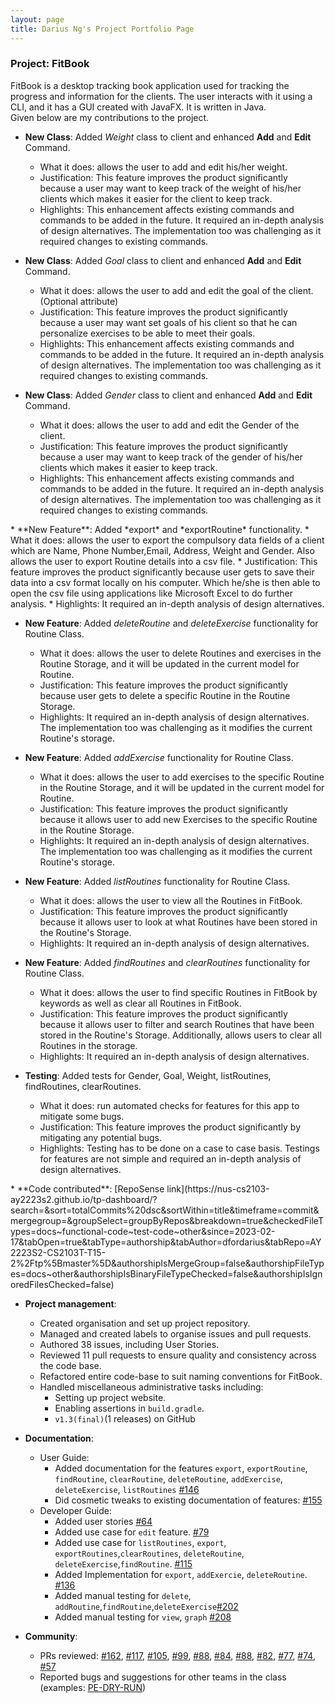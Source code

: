 ```yaml
---
layout: page
title: Darius Ng's Project Portfolio Page
---
```

### Project: FitBook

FitBook is a desktop tracking book application used for tracking the progress and information
for the clients. The user interacts with it using a CLI, and it has a GUI created with JavaFX.
It is written in Java. <br>
Given below are my contributions to the project.

* **New Class**: Added *Weight* class to client and enhanced **Add** and **Edit** Command.
  * What it does: allows the user to add and edit his/her weight.
  * Justification: This feature improves the product significantly because a user may want to keep track of the
    weight of his/her clients which makes it easier for the client to keep track.
  * Highlights: This enhancement affects existing commands and commands to be added in the future. It required an in-depth analysis of design alternatives. The implementation too was challenging as it required changes to existing commands.

* **New Class**: Added *Goal* class to client and enhanced **Add** and **Edit** Command.
  * What it does: allows the user to add and edit the goal of the client. (Optional attribute)
  * Justification: This feature improves the product significantly because a user may want set goals of his client
    so that he can personalize exercises to be able to meet their goals.
  * Highlights: This enhancement affects existing commands and commands to be added in the future. It required an in-depth analysis of design alternatives. The implementation too was challenging as it required changes to existing commands.

* **New Class**: Added *Gender* class to client and enhanced **Add** and **Edit** Command.
  * What it does: allows the user to add and edit the Gender of the client.
  * Justification: This feature improves the product significantly because a user may want to keep track of the
    gender of his/her clients which makes it easier to keep track.
  * Highlights: This enhancement affects existing commands and commands to be added in the future. It required an in-depth analysis of design alternatives. The implementation too was challenging as it required changes to existing commands.
<div style="page-break-after: always;"></div>
* **New Feature**: Added *export* and *exportRoutine* functionality.
  * What it does: allows the user to export the compulsory data fields of a client which are Name, Phone Number,Email, Address, Weight and Gender. Also allows the user to export Routine details into a csv file.
  * Justification: This feature improves the product significantly because user gets to save their data into a csv format locally on his computer. Which he/she is then able to open the csv file using applications like Microsoft Excel to do further analysis.
  * Highlights: It required an in-depth analysis of design alternatives.

* **New Feature**: Added *deleteRoutine* and *deleteExercise* functionality for Routine Class.
  * What it does: allows the user to delete Routines and exercises in the Routine Storage, and it will be updated in the current model for Routine.
  * Justification: This feature improves the product significantly because user gets to delete a specific Routine in the Routine Storage.
  * Highlights: It required an in-depth analysis of design alternatives. The implementation too was challenging as it modifies the current Routine's storage.

* **New Feature**: Added *addExercise* functionality for Routine Class.
  * What it does: allows the user to add exercises to the specific Routine in the Routine Storage, and it will be updated in the current model for Routine.
  * Justification: This feature improves the product significantly because it allows user to add new Exercises to the specific Routine in the Routine Storage.
  * Highlights: It required an in-depth analysis of design alternatives. The implementation too was challenging as it modifies the current Routine's storage.

* **New Feature**: Added *listRoutines* functionality for Routine Class.
  * What it does: allows the user to view all the Routines in FitBook.
  * Justification: This feature improves the product significantly because it allows user to look at what Routines have been stored in the Routine's Storage.
  * Highlights: It required an in-depth analysis of design alternatives.

* **New Feature**: Added *findRoutines* and *clearRoutines* functionality for Routine Class.
  * What it does: allows the user to find specific Routines in FitBook by keywords as well as clear all Routines in FitBook.
  * Justification: This feature improves the product significantly because it allows user to filter and search Routines that have been stored in the Routine's Storage. Additionally, allows users to clear all Routines in the storage.
  * Highlights: It required an in-depth analysis of design alternatives.

* **Testing**: Added tests for Gender, Goal, Weight, listRoutines, findRoutines, clearRoutines.
  * What it does: run automated checks for features for this app to mitigate some bugs.
  * Justification: This feature improves the product significantly by mitigating any potential bugs.
  * Highlights: Testing has to be done on a case to case basis. Testings for features are not simple and required an in-depth analysis of design alternatives.
  
<div style="page-break-after: always;"></div>
* **Code contributed**: [RepoSense link](https://nus-cs2103-ay2223s2.github.io/tp-dashboard/?search=&sort=totalCommits%20dsc&sortWithin=title&timeframe=commit&mergegroup=&groupSelect=groupByRepos&breakdown=true&checkedFileTypes=docs~functional-code~test-code~other&since=2023-02-17&tabOpen=true&tabType=authorship&tabAuthor=dfordarius&tabRepo=AY2223S2-CS2103T-T15-2%2Ftp%5Bmaster%5D&authorshipIsMergeGroup=false&authorshipFileTypes=docs~other&authorshipIsBinaryFileTypeChecked=false&authorshipIsIgnoredFilesChecked=false)

* **Project management**:
  * Created organisation and set up project repository.
  * Managed and created labels to organise issues and pull requests.
  * Authored 38 issues, including User Stories.
  * Reviewed 11 pull requests to ensure quality and consistency across the code base.
  * Refactored entire code-base to suit naming conventions for FitBook.
  * Handled miscellaneous administrative tasks including:
    * Setting up project website.
    * Enabling assertions in `build.gradle`.
    * `v1.3(final)`(1 releases) on GitHub

* **Documentation**:
  * User Guide:
    * Added documentation for the features `export`, `exportRoutine`, `findRoutine`, `clearRoutine`, `deleteRoutine`, `addExercise`, `deleteExercise`, `listRoutines` [\#146](https://github.com/AY2223S2-CS2103T-T15-2/tp/pull/146/files#diff-b50feaf9240709b6b02fb9584696b012c2a69feeba89e409952cc2f401f373fb)
    * Did cosmetic tweaks to existing documentation of features: [\#155](https://github.com/AY2223S2-CS2103T-T15-2/tp/pull/155/files)
  * Developer Guide:
    * Added user stories [\#64](https://github.com/AY2223S2-CS2103T-T15-2/tp/pull/64/files)
    * Added use case for  `edit` feature. [\#79](https://github.com/AY2223S2-CS2103T-T15-2/tp/pull/79/files)
    * Added use case for `listRoutines`, `export`, `exportRoutines`,`clearRoutines`, `deleteRoutine`, `deleteExercise`,`findRoutine`. [\#115](https://github.com/AY2223S2-CS2103T-T15-2/tp/pull/115/files)
    * Added Implementation for `export`, `addExercie`, `deleteRoutine`. [\#136](https://github.com/AY2223S2-CS2103T-T15-2/tp/pull/136/files)
    * Added manual testing for `delete`, `addRoutine`,`findRoutine`,`deleteExercise`[\#202](https://github.com/AY2223S2-CS2103T-T15-2/tp/pull/202/files)
    * Added manual testing for `view`, `graph` [\#208](https://github.com/AY2223S2-CS2103T-T15-2/tp/pull/208/files)
* **Community**:
   * PRs reviewed: [\#162](https://github.com/AY2223S2-CS2103T-T15-2/tp/pull/162), [\#117](https://github.com/AY2223S2-CS2103T-T15-2/tp/pull/117), [\#105](https://github.com/AY2223S2-CS2103T-T15-2/tp/pull/105), [\#99](https://github.com/AY2223S2-CS2103T-T15-2/tp/pull/99), [\#88](https://github.com/AY2223S2-CS2103T-T15-2/tp/pull/88), [\#84](https://github.com/AY2223S2-CS2103T-T15-2/tp/pull/84), [\#88](https://github.com/AY2223S2-CS2103T-T15-2/tp/pull/88), [\#82](https://github.com/AY2223S2-CS2103T-T15-2/tp/pull/82), [\#77](https://github.com/AY2223S2-CS2103T-T15-2/tp/pull/77), [\#74](https://github.com/AY2223S2-CS2103T-T15-2/tp/pull/74), [\#57](https://github.com/AY2223S2-CS2103T-T15-2/tp/pull/57)
   * Reported bugs and suggestions for other teams in the class (examples: [PE-DRY-RUN](https://github.com/dfordarius/ped))
